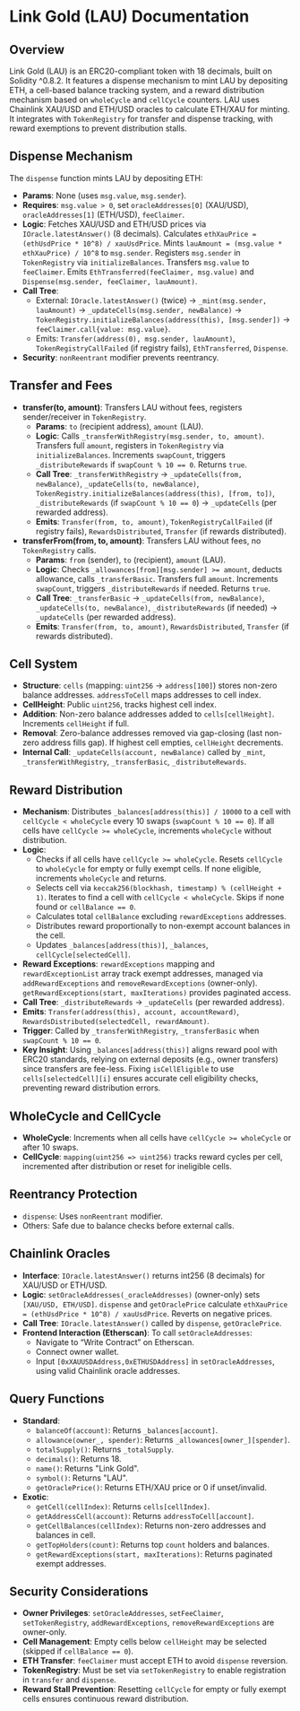 # Link Gold (LAU) Documentation

## Overview
Link Gold (LAU) is an ERC20-compliant token with 18 decimals, built on Solidity ^0.8.2. It features a dispense mechanism to mint LAU by depositing ETH, a cell-based balance tracking system, and a reward distribution mechanism based on `wholeCycle` and `cellCycle` counters. LAU uses Chainlink XAU/USD and ETH/USD oracles to calculate ETH/XAU for minting. It integrates with `TokenRegistry` for transfer and dispense tracking, with reward exemptions to prevent distribution stalls.

## Dispense Mechanism
The `dispense` function mints LAU by depositing ETH:
- **Params**: None (uses `msg.value`, `msg.sender`).
- **Requires**: `msg.value > 0`, set `oracleAddresses[0]` (XAU/USD), `oracleAddresses[1]` (ETH/USD), `feeClaimer`.
- **Logic**: Fetches XAU/USD and ETH/USD prices via `IOracle.latestAnswer()` (8 decimals). Calculates `ethXauPrice = (ethUsdPrice * 10^8) / xauUsdPrice`. Mints `lauAmount = (msg.value * ethXauPrice) / 10^8` to `msg.sender`. Registers `msg.sender` in `TokenRegistry` via `initializeBalances`. Transfers `msg.value` to `feeClaimer`. Emits `EthTransferred(feeClaimer, msg.value)` and `Dispense(msg.sender, feeClaimer, lauAmount)`.
- **Call Tree**:
  - External: `IOracle.latestAnswer()` (twice) → `_mint(msg.sender, lauAmount)` → `_updateCells(msg.sender, newBalance)` → `TokenRegistry.initializeBalances(address(this), [msg.sender])` → `feeClaimer.call{value: msg.value}`.
  - Emits: `Transfer(address(0), msg.sender, lauAmount)`, `TokenRegistryCallFailed` (if registry fails), `EthTransferred`, `Dispense`.
- **Security**: `nonReentrant` modifier prevents reentrancy.

## Transfer and Fees
- **transfer(to, amount)**: Transfers LAU without fees, registers sender/receiver in `TokenRegistry`.
  - **Params**: `to` (recipient address), `amount` (LAU).
  - **Logic**: Calls `_transferWithRegistry(msg.sender, to, amount)`. Transfers full `amount`, registers in `TokenRegistry` via `initializeBalances`. Increments `swapCount`, triggers `_distributeRewards` if `swapCount % 10 == 0`. Returns `true`.
  - **Call Tree**: `_transferWithRegistry` → `_updateCells(from, newBalance)`, `_updateCells(to, newBalance)`, `TokenRegistry.initializeBalances(address(this), [from, to])`, `_distributeRewards` (if `swapCount % 10 == 0`) → `_updateCells` (per rewarded address).
  - **Emits**: `Transfer(from, to, amount)`, `TokenRegistryCallFailed` (if registry fails), `RewardsDistributed`, `Transfer` (if rewards distributed).
- **transferFrom(from, to, amount)**: Transfers LAU without fees, no `TokenRegistry` calls.
  - **Params**: `from` (sender), `to` (recipient), `amount` (LAU).
  - **Logic**: Checks `_allowances[from][msg.sender] >= amount`, deducts allowance, calls `_transferBasic`. Transfers full `amount`. Increments `swapCount`, triggers `_distributeRewards` if needed. Returns `true`.
  - **Call Tree**: `_transferBasic` → `_updateCells(from, newBalance)`, `_updateCells(to, newBalance)`, `_distributeRewards` (if needed) → `_updateCells` (per rewarded address).
  - **Emits**: `Transfer(from, to, amount)`, `RewardsDistributed`, `Transfer` (if rewards distributed).

## Cell System
- **Structure**: `cells` (mapping: `uint256` → `address[100]`) stores non-zero balance addresses. `addressToCell` maps addresses to cell index.
- **CellHeight**: Public `uint256`, tracks highest cell index.
- **Addition**: Non-zero balance addresses added to `cells[cellHeight]`. Increments `cellHeight` if full.
- **Removal**: Zero-balance addresses removed via gap-closing (last non-zero address fills gap). If highest cell empties, `cellHeight` decrements.
- **Internal Call**: `_updateCells(account, newBalance)` called by `_mint`, `_transferWithRegistry`, `_transferBasic`, `_distributeRewards`.

## Reward Distribution
- **Mechanism**: Distributes `_balances[address(this)] / 10000` to a cell with `cellCycle < wholeCycle` every 10 swaps (`swapCount % 10 == 0`). If all cells have `cellCycle >= wholeCycle`, increments `wholeCycle` without distribution.
- **Logic**:
  - Checks if all cells have `cellCycle >= wholeCycle`. Resets `cellCycle` to `wholeCycle` for empty or fully exempt cells. If none eligible, increments `wholeCycle` and returns.
  - Selects cell via `keccak256(blockhash, timestamp) % (cellHeight + 1)`. Iterates to find a cell with `cellCycle < wholeCycle`. Skips if none found or `cellBalance == 0`.
  - Calculates total `cellBalance` excluding `rewardExceptions` addresses.
  - Distributes reward proportionally to non-exempt account balances in the cell.
  - Updates `_balances[address(this)]`, `_balances`, `cellCycle[selectedCell]`.
- **Reward Exceptions**: `rewardExceptions` mapping and `rewardExceptionList` array track exempt addresses, managed via `addRewardExceptions` and `removeRewardExceptions` (owner-only). `getRewardExceptions(start, maxIterations)` provides paginated access.
- **Call Tree**: `_distributeRewards` → `_updateCells` (per rewarded address).
- **Emits**: `Transfer(address(this), account, accountReward)`, `RewardsDistributed(selectedCell, rewardAmount)`.
- **Trigger**: Called by `_transferWithRegistry`, `_transferBasic` when `swapCount % 10 == 0`.
- **Key Insight**: Using `_balances[address(this)]` aligns reward pool with ERC20 standards, relying on external deposits (e.g., owner transfers) since transfers are fee-less. Fixing `isCellEligible` to use `cells[selectedCell][i]` ensures accurate cell eligibility checks, preventing reward distribution errors.

## WholeCycle and CellCycle
- **WholeCycle**: Increments when all cells have `cellCycle >= wholeCycle` or after 10 swaps.
- **CellCycle**: `mapping(uint256 => uint256)` tracks reward cycles per cell, incremented after distribution or reset for ineligible cells.

## Reentrancy Protection
- `dispense`: Uses `nonReentrant` modifier.
- Others: Safe due to balance checks before external calls.

## Chainlink Oracles
- **Interface**: `IOracle.latestAnswer()` returns int256 (8 decimals) for XAU/USD or ETH/USD.
- **Logic**: `setOracleAddresses(_oracleAddresses)` (owner-only) sets `[XAU/USD, ETH/USD]`. `dispense` and `getOraclePrice` calculate `ethXauPrice = (ethUsdPrice * 10^8) / xauUsdPrice`. Reverts on negative prices.
- **Call Tree**: `IOracle.latestAnswer()` called by `dispense`, `getOraclePrice`.
- **Frontend Interaction (Etherscan)**: To call `setOracleAddresses`:
  - Navigate to “Write Contract” on Etherscan.
  - Connect owner wallet.
  - Input `[0xXAUUSDAddress,0xETHUSDAddress]` in `setOracleAddresses`, using valid Chainlink oracle addresses.

## Query Functions
- **Standard**:
  - `balanceOf(account)`: Returns `_balances[account]`.
  - `allowance(owner_, spender)`: Returns `_allowances[owner_][spender]`.
  - `totalSupply()`: Returns `_totalSupply`.
  - `decimals()`: Returns 18.
  - `name()`: Returns "Link Gold".
  - `symbol()`: Returns "LAU".
  - `getOraclePrice()`: Returns ETH/XAU price or 0 if unset/invalid.
- **Exotic**:
  - `getCell(cellIndex)`: Returns `cells[cellIndex]`.
  - `getAddressCell(account)`: Returns `addressToCell[account]`.
  - `getCellBalances(cellIndex)`: Returns non-zero addresses and balances in cell.
  - `getTopHolders(count)`: Returns top `count` holders and balances.
  - `getRewardExceptions(start, maxIterations)`: Returns paginated exempt addresses.

## Security Considerations
- **Owner Privileges**: `setOracleAddresses`, `setFeeClaimer`, `setTokenRegistry`, `addRewardExceptions`, `removeRewardExceptions` are owner-only.
- **Cell Management**: Empty cells below `cellHeight` may be selected (skipped if `cellBalance == 0`).
- **ETH Transfer**: `feeClaimer` must accept ETH to avoid `dispense` reversion.
- **TokenRegistry**: Must be set via `setTokenRegistry` to enable registration in `transfer` and `dispense`.
- **Reward Stall Prevention**: Resetting `cellCycle` for empty or fully exempt cells ensures continuous reward distribution.
